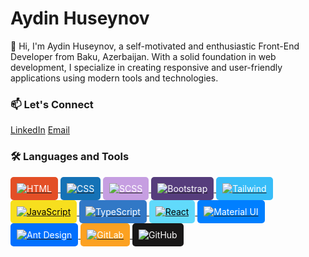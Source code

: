 <body>
  <div>
    <h1>Aydin Huseynov</h1>
    <p>
      👋 Hi, I'm Aydin Huseynov, a self-motivated and enthusiastic Front-End Developer from Baku, Azerbaijan. 
      With a solid foundation in web development, I specialize in creating responsive and user-friendly applications 
      using modern tools and technologies.
    </p>

   <div>
      <h3>📫 Let's Connect</h3>
      <div>
        <a href="https://www.linkedin.com/in/ayd%C4%B1nh%C3%BCseynov/" target="_blank">LinkedIn</a> 
        <a href="mailto:aydinhuseynov.dev@gmail.com">Email</a>
      </div>
    </div>

   <div>
      <h3>🛠️ Languages and Tools</h3>
      <div>
        <a href="https://developer.mozilla.org/en-US/docs/Web/HTML" target="_blank">
          <img src="https://img.icons8.com/ios/50/000000/html-5.png" alt="HTML" style="background-color: #E34F26; padding: 10px; border-radius: 5px; color: white;" />
        </a>
        <a href="https://developer.mozilla.org/en-US/docs/Web/CSS" target="_blank">
          <img src="https://img.icons8.com/ios/50/000000/css3.png" alt="CSS" style="background-color: #1572B6; padding: 10px; border-radius: 5px; color: white;" />
        </a>
        <a href="https://sass-lang.com/" target="_blank">
          <img src="https://img.icons8.com/ios/50/000000/sass.png" alt="SCSS" style="background-color: #C69EE1; padding: 10px; border-radius: 5px; color: white;" />
        </a>
        <a href="https://getbootstrap.com/" target="_blank">
          <img src="https://img.icons8.com/ios/50/000000/bootstrap.png" alt="Bootstrap" style="background-color: #563D7C; padding: 10px; border-radius: 5px; color: white;" />
        </a>
        <a href="https://tailwindcss.com/" target="_blank">
          <img src="https://img.icons8.com/ios/50/000000/tailwindcss.png" alt="Tailwind" style="background-color: #38BDF8; padding: 10px; border-radius: 5px; color: white;" />
        </a>
        <a href="https://www.javascript.com/" target="_blank">
          <img src="https://img.icons8.com/ios/50/000000/javascript.png" alt="JavaScript" style="background-color: #F7DF1E; padding: 10px; border-radius: 5px; color: black;" />
        </a>
        <a href="https://www.typescriptlang.org/" target="_blank">
          <img src="https://img.icons8.com/ios/50/000000/typescript.png" alt="TypeScript" style="background-color: #3178C6; padding: 10px; border-radius: 5px; color: white;" />
        </a>
        <a href="https://reactjs.org/" target="_blank">
          <img src="https://img.icons8.com/ios/50/000000/react.png" alt="React" style="background-color: #61DAFB; padding: 10px; border-radius: 5px; color: black;" />
        </a>
        <a href="https://mui.com/" target="_blank">
          <img src="https://img.icons8.com/ios/50/000000/material-ui.png" alt="Material UI" style="background-color: #007FFF; padding: 10px; border-radius: 5px; color: white;" />
        </a>
        <a href="https://ant.design/" target="_blank">
          <img src="https://img.icons8.com/ios/50/000000/ant-design.png" alt="Ant Design" style="background-color: #0170FE; padding: 10px; border-radius: 5px; color: white;" />
        </a>
        <a href="https://gitlab.com/" target="_blank">
          <img src="https://img.icons8.com/ios/50/000000/gitlab.png" alt="GitLab" style="background-color: #FCA121; padding: 10px; border-radius: 5px; color: white;" />
        </a>
        <a href="https://github.com/" target="_blank">
          <img src="https://img.icons8.com/ios/50/000000/github.png" alt="GitHub" style="background-color: #181717; padding: 10px; border-radius: 5px; color: white;" />
        </a>
      </div>
    </div>


  </div>
</body>
